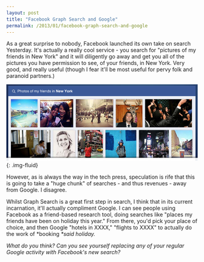 ```yaml
---
layout: post
title: "Facebook Graph Search and Google"
permalink: /2013/01/facebook-graph-search-and-google
---
```


As a great surprise to nobody, Facebook launched its own take on search Yesterday. It's actually a really cool service - you search for "pictures of my friends in New York" and it will diligently go away and get you all of the pictures you have permission to see, of your friends, in New York. Very good, and really useful (though I fear it'll be most useful for pervy folk and paranoid partners.)

![Facebook Graph Search](/assets/images/graphsearch.png){: .img-fluid}

However, as is always the way in the tech press, speculation is rife that this is going to take a "huge chunk" of searches - and thus revenues - away from Google. I disagree.

Whilst Graph Search is a great first step in search, I think that in its current incarnation, it'll actually compliment Google. I can see people using Facebook as a friend-based research tool, doing searches like "places my friends have been on holiday this year." From there, you'd pick your place of choice, and then Google "hotels in XXXX," "flights to XXXX" to actually do the work of *booking</em><em> *said holiday.

What do you think? Can you see yourself replacing any of your regular Google activity with Facebook's new search?

